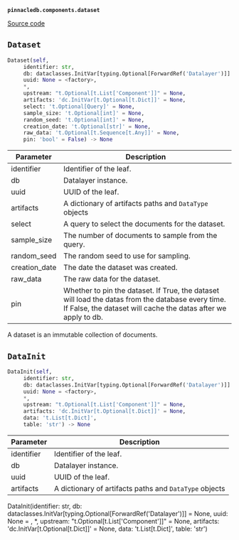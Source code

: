 **`pinnacledb.components.dataset`** 

[Source code](https://github.com/SuperDuperDB/pinnacledb/blob/main/pinnacledb/components/dataset.py)

## `Dataset` 

```python
Dataset(self,
     identifier: str,
     db: dataclasses.InitVar[typing.Optional[ForwardRef('Datalayer')]] = None,
     uuid: None = <factory>,
     *,
     upstream: "t.Optional[t.List['Component']]" = None,
     artifacts: 'dc.InitVar[t.Optional[t.Dict]]' = None,
     select: 't.Optional[Query]' = None,
     sample_size: 't.Optional[int]' = None,
     random_seed: 't.Optional[int]' = None,
     creation_date: 't.Optional[str]' = None,
     raw_data: 't.Optional[t.Sequence[t.Any]]' = None,
     pin: 'bool' = False) -> None
```
| Parameter | Description |
|-----------|-------------|
| identifier | Identifier of the leaf. |
| db | Datalayer instance. |
| uuid | UUID of the leaf. |
| artifacts | A dictionary of artifacts paths and `DataType` objects |
| select | A query to select the documents for the dataset. |
| sample_size | The number of documents to sample from the query. |
| random_seed | The random seed to use for sampling. |
| creation_date | The date the dataset was created. |
| raw_data | The raw data for the dataset. |
| pin | Whether to pin the dataset. If True, the dataset will load the datas from the database every time. If False, the dataset will cache the datas after we apply to db. |

A dataset is an immutable collection of documents.

## `DataInit` 

```python
DataInit(self,
     identifier: str,
     db: dataclasses.InitVar[typing.Optional[ForwardRef('Datalayer')]] = None,
     uuid: None = <factory>,
     *,
     upstream: "t.Optional[t.List['Component']]" = None,
     artifacts: 'dc.InitVar[t.Optional[t.Dict]]' = None,
     data: 't.List[t.Dict]',
     table: 'str') -> None
```
| Parameter | Description |
|-----------|-------------|
| identifier | Identifier of the leaf. |
| db | Datalayer instance. |
| uuid | UUID of the leaf. |
| artifacts | A dictionary of artifacts paths and `DataType` objects |

DataInit(identifier: str, db: dataclasses.InitVar[typing.Optional[ForwardRef('Datalayer')]] = None, uuid: None = <factory>, *, upstream: "t.Optional[t.List['Component']]" = None, artifacts: 'dc.InitVar[t.Optional[t.Dict]]' = None, data: 't.List[t.Dict]', table: 'str')

